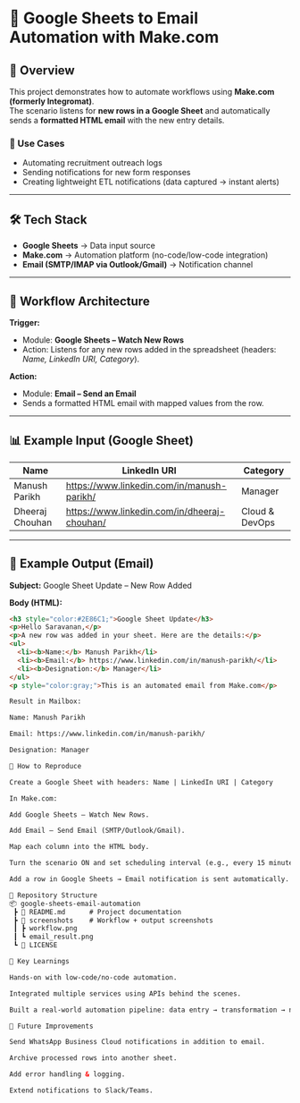 # 📌 Google Sheets to Email Automation with Make.com  

## 📖 Overview  
This project demonstrates how to automate workflows using **Make.com (formerly Integromat)**.  
The scenario listens for **new rows in a Google Sheet** and automatically sends a **formatted HTML email** with the new entry details.  

### 🔧 Use Cases  
- Automating recruitment outreach logs  
- Sending notifications for new form responses  
- Creating lightweight ETL notifications (data captured → instant alerts)  

---

## 🛠️ Tech Stack  
- **Google Sheets** → Data input source  
- **Make.com** → Automation platform (no-code/low-code integration)  
- **Email (SMTP/IMAP via Outlook/Gmail)** → Notification channel  

---

## 🔄 Workflow Architecture  

**Trigger:**  
- Module: **Google Sheets – Watch New Rows**  
- Action: Listens for any new rows added in the spreadsheet (headers: *Name, LinkedIn URI, Category*).  

**Action:**  
- Module: **Email – Send an Email**  
- Sends a formatted HTML email with mapped values from the row.  

---

## 📊 Example Input (Google Sheet)  

| Name          | LinkedIn URI                                | Category |
|---------------|---------------------------------------------|----------|
| Manush Parikh | https://www.linkedin.com/in/manush-parikh/  | Manager  |
| Dheeraj Chouhan | https://www.linkedin.com/in/dheeraj-chouhan/ | Cloud & DevOps |

---

## 📧 Example Output (Email)  

**Subject:** Google Sheet Update – New Row Added  

**Body (HTML):**

```html
<h3 style="color:#2E86C1;">Google Sheet Update</h3>
<p>Hello Saravanan,</p>
<p>A new row was added in your sheet. Here are the details:</p>
<ul>
  <li><b>Name:</b> Manush Parikh</li>
  <li><b>Email:</b> https://www.linkedin.com/in/manush-parikh/</li>
  <li><b>Designation:</b> Manager</li>
</ul>
<p style="color:gray;">This is an automated email from Make.com</p>

Result in Mailbox:

Name: Manush Parikh

Email: https://www.linkedin.com/in/manush-parikh/

Designation: Manager

🚀 How to Reproduce

Create a Google Sheet with headers: Name | LinkedIn URI | Category

In Make.com:

Add Google Sheets – Watch New Rows.

Add Email – Send Email (SMTP/Outlook/Gmail).

Map each column into the HTML body.

Turn the scenario ON and set scheduling interval (e.g., every 15 minutes).

Add a row in Google Sheets → Email notification is sent automatically.

📂 Repository Structure
📦 google-sheets-email-automation
 ┣ 📜 README.md      # Project documentation
 ┣ 📂 screenshots    # Workflow + output screenshots
 ┃ ┣ workflow.png
 ┃ ┗ email_result.png
 ┗ 📜 LICENSE

🌟 Key Learnings

Hands-on with low-code/no-code automation.

Integrated multiple services using APIs behind the scenes.

Built a real-world automation pipeline: data entry → transformation → notification.

🔮 Future Improvements

Send WhatsApp Business Cloud notifications in addition to email.

Archive processed rows into another sheet.

Add error handling & logging.

Extend notifications to Slack/Teams.

